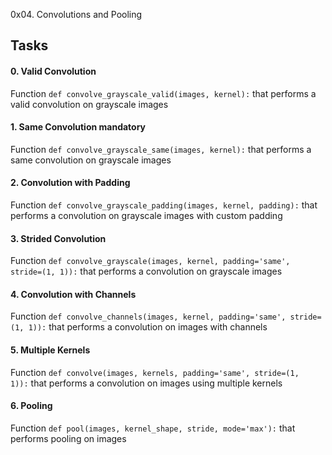 0x04. Convolutions and Pooling

Tasks
-----

#### 0\. Valid Convolution

Function `def convolve_grayscale_valid(images, kernel):` that performs a valid convolution on grayscale images

#### 1\. Same Convolution mandatory

Function `def convolve_grayscale_same(images, kernel):` that performs a same convolution on grayscale images

#### 2\. Convolution with Padding

Function `def convolve_grayscale_padding(images, kernel, padding):` that performs a convolution on grayscale images with custom padding

#### 3\. Strided Convolution

Function `def convolve_grayscale(images, kernel, padding='same', stride=(1, 1)):` that performs a convolution on grayscale images

#### 4\. Convolution with Channels

Function `def convolve_channels(images, kernel, padding='same', stride=(1, 1)):` that performs a convolution on images with channels

#### 5\. Multiple Kernels 

Function `def convolve(images, kernels, padding='same', stride=(1, 1)):` that performs a convolution on images using multiple kernels

#### 6\. Pooling 

Function `def pool(images, kernel_shape, stride, mode='max'):` that performs pooling on images